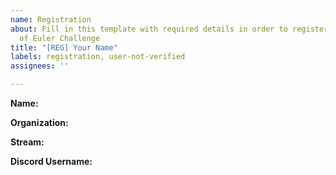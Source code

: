```yaml
---
name: Registration
about: Fill in this template with required details in order to register for 50 Days
  of Euler Challenge
title: "[REG] Your Name"
labels: registration, user-not-verified
assignees: ''

---
```


<!-- Please fill in all the given details in order to successfully complete your registration. If you encounter any troubles, feel free to contact the volunteers on the discord support channel! -->

**Name:** <!-- Enter your full name here -->

**Organization:** <!-- Enter the name of your Organization / Insitute here -->

**Stream:** <!-- Enter the stream/course of study you are pursuing -->

**Discord Username:** <!-- Enter your discord username, followed by the four numbers via which we can contact you. E.g.: johndoe#7823 -->

<!-- All official communication will be performed via our discord server, please join it to fully complete your registration. You can find information about the server from our website, http://sicsr.acm.org/ or our README file. -->
